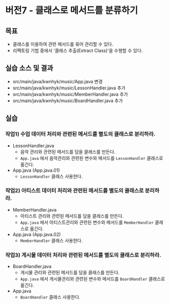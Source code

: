# 버전7 - 클래스로 메서드를 분류하기

##  목표

- 클래스를 이용하여 관련 메서드를 묶어 관리할 수 있다.
- 리팩토링 기법 중에서 '클래스 추출(Extract Class)'을 수행할 수 있다.

## 실습 소스 및 결과

- src/main/java/kwnhyk/music/App.java 변경
- src/main/java/kwnhyk/music/LessonHandler.java 추가
- src/main/java/kwnhyk/music/MemberHandler.java 추가
- src/main/java/kwnhyk/music/BoardHandler.java 추가

## 실습

### 작업1) 수업 데이터 처리와 관련된 메서드를 별도의 클래스로 분리하라.

- LessonHandler.java
    - 음악 관리와 관련된 메서드를 담을 클래스를 만든다.
    - `App.java` 에서 음악관리와 관련된 변수와 메서드를 `LessonHandler` 클래스로 옮긴다.
- App.java (App.java.01)
    - `LessonHandler` 클래스 사용한다.


### 작업2) 아티스트 데이터 처리와 관련된 메서드를 별도의 클래스로 분리하라.

- MemberHandler.java
    - 아티스트 관리와 관련된 메서드를 담을 클래스를 만든다.
    - `App.java` 에서 아티스트관리와 관련된 변수와 메서드를 `MemberHandler` 클래스로 옮긴다.
- App.java (App.java.02)
    - `MemberHandler` 클래스 사용한다.


### 작업3) 게시물 데이터 처리와 관련된 메서드를 별도의 클래스로 분리하라.

- BoardHandler.java
    - 게시물 관리와 관련된 메서드를 담을 클래스를 만든다.
    - `App.java` 에서 게시물관리와 관련된 변수와 메서드를 `BoardHandler` 클래스로 옮긴다.
- App.java
    - `BoardHandler` 클래스 사용한다.
